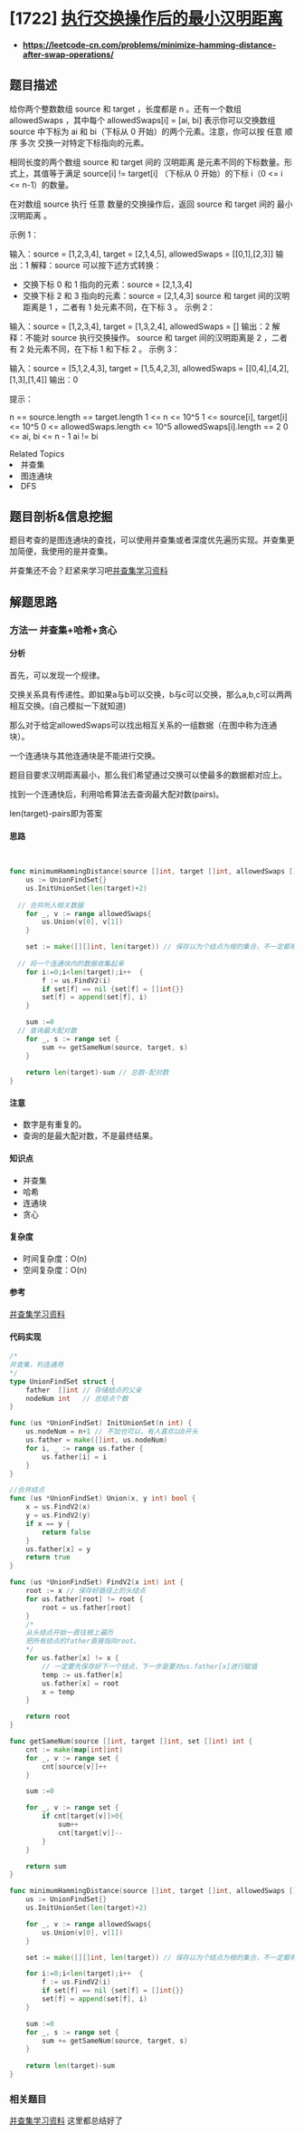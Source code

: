 
# [1722] [执行交换操作后的最小汉明距离](https://leetcode-cn.com/problems/minimize-hamming-distance-after-swap-operations/)
* #### https://leetcode-cn.com/problems/minimize-hamming-distance-after-swap-operations/

## 题目描述


给你两个整数数组 source 和 target ，长度都是 n 。还有一个数组 allowedSwaps ，其中每个 allowedSwaps[i] = [ai, bi] 表示你可以交换数组 source 中下标为 ai 和 bi（下标从 0 开始）的两个元素。注意，你可以按 任意 顺序 多次 交换一对特定下标指向的元素。

相同长度的两个数组 source 和 target 间的 汉明距离 是元素不同的下标数量。形式上，其值等于满足 source[i] != target[i] （下标从 0 开始）的下标 i（0 <= i <= n-1）的数量。

在对数组 source 执行 任意 数量的交换操作后，返回 source 和 target 间的 最小汉明距离 。

 

示例 1：

输入：source = [1,2,3,4], target = [2,1,4,5], allowedSwaps = [[0,1],[2,3]]
输出：1
解释：source 可以按下述方式转换：

- 交换下标 0 和 1 指向的元素：source = [2,1,3,4]
- 交换下标 2 和 3 指向的元素：source = [2,1,4,3]
source 和 target 间的汉明距离是 1 ，二者有 1 处元素不同，在下标 3 。
示例 2：

输入：source = [1,2,3,4], target = [1,3,2,4], allowedSwaps = []
输出：2
解释：不能对 source 执行交换操作。
source 和 target 间的汉明距离是 2 ，二者有 2 处元素不同，在下标 1 和下标 2 。
示例 3：

输入：source = [5,1,2,4,3], target = [1,5,4,2,3], allowedSwaps = [[0,4],[4,2],[1,3],[1,4]]
输出：0


提示：

n == source.length == target.length
1 <= n <= 10^5
1 <= source[i], target[i] <= 10^5
0 <= allowedSwaps.length <= 10^5
allowedSwaps[i].length == 2
0 <= ai, bi <= n - 1
ai != bi

<div><div>Related Topics</div><div><li>并查集</li><li>图连通块</li><li>DFS</li></div></div>


## 题目剖析&信息挖掘

题目考查的是图连通块的查找，可以使用并查集或者深度优先遍历实现。并查集更加简便，我使用的是并查集。

并查集还不会？赶紧来学习吧[并查集学习资料](https://mp.weixin.qq.com/s/AYlPcXCZZVETnchp_Su_5A)

## 解题思路

### 方法一  并查集+哈希+贪心

#### 分析

首先，可以发现一个规律。

交换关系具有传递性。即如果a与b可以交换，b与c可以交换，那么a,b,c可以两两相互交换。(自己模拟一下就知道)

那么对于给定allowedSwaps可以找出相互关系的一组数据（在图中称为连通块）。

一个连通块与其他连通块是不能进行交换。

题目目要求汉明距离最小，那么我们希望通过交换可以使最多的数据都对应上。

找到一个连通快后，利用哈希算法去查询最大配对数(pairs)。

len(target)-pairs即为答案


#### 思路

~~~go 


func minimumHammingDistance(source []int, target []int, allowedSwaps [][]int) int {
	us := UnionFindSet{}
	us.InitUnionSet(len(target)+2)
	
  // 合并所人相关数据
	for _, v := range allowedSwaps{
		us.Union(v[0], v[1])
	}

	set := make([][]int, len(target)) // 保存以为个结点为根的集合，不一定都有元素
	
  // 将一个连通块内的数据收集起来
	for i:=0;i<len(target);i++  {
		f := us.FindV2(i)
		if set[f] == nil {set[f] = []int{}}
		set[f] = append(set[f], i)
	}

	sum :=0
  // 查询最大配对数
	for _, s := range set {
		sum += getSameNum(source, target, s)
	}
	
	return len(target)-sum // 总数-配对数
}

~~~



#### 注意

* 数字是有重复的。
* 查询的是最大配对数，不是最终结果。

#### 知识点

* 并查集
* 哈希
* 连通块
* 贪心

#### 复杂度

- 时间复杂度：O(n)
- 空间复杂度：O(n)

#### 参考

[并查集学习资料](https://mp.weixin.qq.com/s/AYlPcXCZZVETnchp_Su_5A)

#### 代码实现

~~~go
/*
并查集，判连通用
*/
type UnionFindSet struct {
	father  []int // 存储结点的父亲
	nodeNum int   // 总结点个数
}

func (us *UnionFindSet) InitUnionSet(n int) {
	us.nodeNum = n+1 // 不加也可以，有人喜欢以0开头
	us.father = make([]int, us.nodeNum)
	for i, _ := range us.father {
		us.father[i] = i
	}
}

//合并结点
func (us *UnionFindSet) Union(x, y int) bool {
	x = us.FindV2(x)
	y = us.FindV2(y)
	if x == y {
		return false
	}
	us.father[x] = y
	return true
}

func (us *UnionFindSet) FindV2(x int) int {
	root := x // 保存好路径上的头结点
	for us.father[root] != root {
		root = us.father[root]
	}
	/*
	从头结点开始一直往根上遍历
	把所有结点的father直接指向root。
	*/
	for us.father[x] != x {
		// 一定要先保存好下一个结点，下一步是要对us.father[x]进行赋值
		temp := us.father[x]
		us.father[x] = root
		x = temp
	}

	return root
}

func getSameNum(source []int, target []int, set []int) int {
	cnt := make(map[int]int)
	for _, v := range set {
		cnt[source[v]]++
	}

	sum :=0

	for _, v := range set {
		if cnt[target[v]]>0{
			sum++
			cnt[target[v]]--
		}
	}

	return sum
}

func minimumHammingDistance(source []int, target []int, allowedSwaps [][]int) int {
	us := UnionFindSet{}
	us.InitUnionSet(len(target)+2)

	for _, v := range allowedSwaps{
		us.Union(v[0], v[1])
	}

	set := make([][]int, len(target)) // 保存以为个结点为根的集合，不一定都有元素

	for i:=0;i<len(target);i++  {
		f := us.FindV2(i)
		if set[f] == nil {set[f] = []int{}}
		set[f] = append(set[f], i)
	}

	sum :=0
	for _, s := range set {
		sum += getSameNum(source, target, s)
	}
	
	return len(target)-sum
}
~~~



### 相关题目

[并查集学习资料](https://mp.weixin.qq.com/s/AYlPcXCZZVETnchp_Su_5A) 这里都总结好了